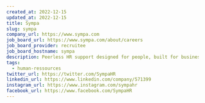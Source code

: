 ```yaml
---
created_at: 2022-12-15
updated_at: 2022-12-15
title: Sympa
slug: sympa
company_url: https://www.sympa.com
job_board_url: https://www.sympa.com/about/careers
job_board_provider: recruitee
job_board_hostname: sympa
description: Peerless HR support designed for people, built for business.
tags:
  - human-ressources
twitter_url: https://twitter.com/SympaHR
linkedin_url: https://www.linkedin.com/company/571399
instagram_url: https://www.instagram.com/sympahr
facebook_url: https://www.facebook.com/SympaHR
---
```

